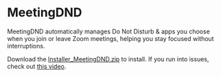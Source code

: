 # MeetingDND
MeetingDND automatically manages Do Not Disturb &amp; apps you choose when you join or leave Zoom meetings, helping you stay focused without interruptions.

Download the [Installer_MeetingDND.zip](https://github.com/chris-snapops/meetingdnd/blob/main/Install_MeetingDND.zip) to install.
If you run into issues, check out [this video](https://drive.google.com/file/d/1Yd1RZ81eTdpkNf--Mxfq98Qoo_UG_58b/view?usp=drive_link).
